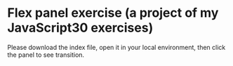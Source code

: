 Flex panel exercise (a project of my JavaScript30 exercises)
===============================

Please download the index file, open it in your local environment, then click the panel to see transition.

